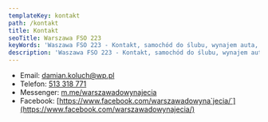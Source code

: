 ```yaml
---
templateKey: kontakt
path: /kontakt
title: Kontakt
seoTitle: Warszawa FSO 223
keyWords: 'Waszawa FSO 223 - Kontakt, samochód do ślubu, wynajem auta, ślub, okazje'
description: 'Waszawa FSO 223 - Kontakt, samochód do ślubu, wynajem auta, ślub, okazje'
---
```

* Email: <a href="mailto: damian.koluch@wp.pl">damian.koluch@wp.pl</a>
* Telefon: <a href="tel: damian.koluch@wp.pl">513 318 771 </a>
* Messenger: [m.me/warszawadowynajecia](m.me/warszawadowynajecia)
* Facebook: [https://www.facebook.com/warszawadowyna`jecia/`](https://www.facebook.com/warszawadowynajecia/)
